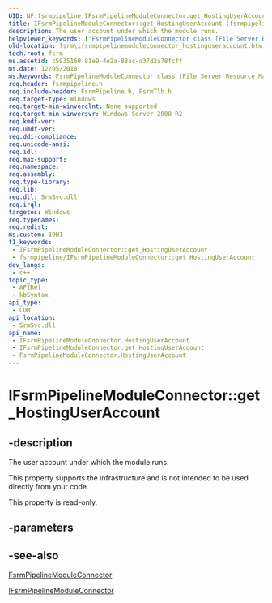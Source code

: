 ```yaml
---
UID: NF:fsrmpipeline.IFsrmPipelineModuleConnector.get_HostingUserAccount
title: IFsrmPipelineModuleConnector::get_HostingUserAccount (fsrmpipeline.h)
description: The user account under which the module runs.
helpviewer_keywords: ["FsrmPipelineModuleConnector class [File Server Resource Manager]","HostingUserAccount property","HostingUserAccount property [File Server Resource Manager]","HostingUserAccount property [File Server Resource Manager]","FsrmPipelineModuleConnector class","HostingUserAccount property [File Server Resource Manager]","IFsrmPipelineModuleConnector interface","IFsrmPipelineModuleConnector interface [File Server Resource Manager]","HostingUserAccount property","IFsrmPipelineModuleConnector.HostingUserAccount","IFsrmPipelineModuleConnector.get_HostingUserAccount","IFsrmPipelineModuleConnector::HostingUserAccount","IFsrmPipelineModuleConnector::get_HostingUserAccount","fs.ifsrmpipelinemoduleconnector_hostinguseraccount","fsrm.ifsrmpipelinemoduleconnector_hostinguseraccount","fsrmpipeline/IFsrmPipelineModuleConnector::HostingUserAccount","fsrmpipeline/IFsrmPipelineModuleConnector::get_HostingUserAccount","get_HostingUserAccount"]
old-location: fsrm\ifsrmpipelinemoduleconnector_hostinguseraccount.htm
tech.root: fsrm
ms.assetid: c5935160-81e9-4e2a-88ac-a37d2a78fcff
ms.date: 12/05/2018
ms.keywords: FsrmPipelineModuleConnector class [File Server Resource Manager],HostingUserAccount property, HostingUserAccount property [File Server Resource Manager], HostingUserAccount property [File Server Resource Manager],FsrmPipelineModuleConnector class, HostingUserAccount property [File Server Resource Manager],IFsrmPipelineModuleConnector interface, IFsrmPipelineModuleConnector interface [File Server Resource Manager],HostingUserAccount property, IFsrmPipelineModuleConnector.HostingUserAccount, IFsrmPipelineModuleConnector.get_HostingUserAccount, IFsrmPipelineModuleConnector::HostingUserAccount, IFsrmPipelineModuleConnector::get_HostingUserAccount, fs.ifsrmpipelinemoduleconnector_hostinguseraccount, fsrm.ifsrmpipelinemoduleconnector_hostinguseraccount, fsrmpipeline/IFsrmPipelineModuleConnector::HostingUserAccount, fsrmpipeline/IFsrmPipelineModuleConnector::get_HostingUserAccount, get_HostingUserAccount
req.header: fsrmpipeline.h
req.include-header: FsrmPipeline.h, FsrmTlb.h
req.target-type: Windows
req.target-min-winverclnt: None supported
req.target-min-winversvr: Windows Server 2008 R2
req.kmdf-ver: 
req.umdf-ver: 
req.ddi-compliance: 
req.unicode-ansi: 
req.idl: 
req.max-support: 
req.namespace: 
req.assembly: 
req.type-library: 
req.lib: 
req.dll: SrmSvc.dll
req.irql: 
targetos: Windows
req.typenames: 
req.redist: 
ms.custom: 19H1
f1_keywords:
 - IFsrmPipelineModuleConnector::get_HostingUserAccount
 - fsrmpipeline/IFsrmPipelineModuleConnector::get_HostingUserAccount
dev_langs:
 - c++
topic_type:
 - APIRef
 - kbSyntax
api_type:
 - COM
api_location:
 - SrmSvc.dll
api_name:
 - IFsrmPipelineModuleConnector.HostingUserAccount
 - IFsrmPipelineModuleConnector.get_HostingUserAccount
 - FsrmPipelineModuleConnector.HostingUserAccount
---
```


# IFsrmPipelineModuleConnector::get_HostingUserAccount


## -description

The user account under which the module runs.

This property supports the infrastructure and is not intended to be used directly from your code.

This property is read-only.

## -parameters

## -see-also

<a href="/previous-versions/windows/desktop/fsrm/fsrmpipelinemoduleconnector">FsrmPipelineModuleConnector</a>



<a href="/previous-versions/windows/desktop/api/fsrmpipeline/nn-fsrmpipeline-ifsrmpipelinemoduleconnector">IFsrmPipelineModuleConnector</a>